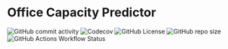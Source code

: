 # Office Capacity Predictor

<p align="center">

![GitHub commit activity](https://img.shields.io/github/commit-activity/y/COS301-SE-2024/Office-Capacity-Predictor?style=flat-square)
![Codecov](https://img.shields.io/codecov/c/github/COS301-SE-2024/Office-Capacity-Predictor?style=flat-square)
![GitHub License](https://img.shields.io/github/license/COS301-SE-2024/Office-Capacity-Predictor?style=flat-square)
![GitHub repo size](https://img.shields.io/github/repo-size/COS301-SE-2024/Office-Capacity-Predictor?style=flat-square)
![GitHub Actions Workflow Status](https://img.shields.io/github/actions/workflow/status/COS301-SE-2024/Office-Capacity-Predictor/.github%2Fworkflows%2Ftest.yml?style=flat-square)

</p>